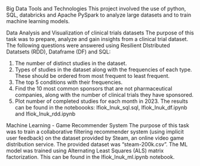 Big Data Tools and Technologies 
This project involved the use of python, SQL, databricks and Apache PySpark to analyze large datasets and to train machine learning models.

Data Analysis and Visualization of clinical trials datasets
The purpose of this task was to prepare, analyze and gain insights from a clinical trial dataset. The following questions were answered using Resilient DIstributed Datatsets (RDD), Dataframe (DF) and SQL:
1.	The number of distinct studies in the dataset.
2.	Types of studies in the dataset along with the frequencies of each type. These should be ordered from most frequent to least frequent.
3.	The top 5 conditions with their frequencies.
4.	Find the 10 most common sponsors that are not pharmaceutical companies, along with the number of clinical trials they have sponsored.
5.	Plot number of completed studies for each month in 2023. The results can be found in the noteboooks: Ifiok_Inuk_sql.sql, Ifiok_Inuk_df.ipynb and Ifiok_Inuk_rdd.ipynb


Machine Learning - Game Recommender System 
The purpose of this task was to train a collaborative filtering recommender system (using implicit user feedback) on the dataset provided by Steam, an online video game distribution service. The provided dataset was “steam-200k.csv”. The ML model was trained using Alternating Least Squares (ALS) matrix factorization. This can be found in the Ifiok_Inuk_ml.ipynb notebook.
